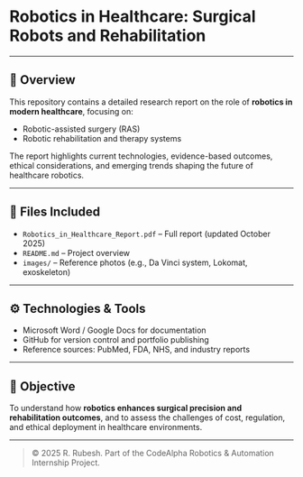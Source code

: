 # Robotics in Healthcare: Surgical Robots and Rehabilitation
 

---

## 📘 Overview
This repository contains a detailed research report on the role of **robotics in modern healthcare**, focusing on:
- Robotic-assisted surgery (RAS)
- Robotic rehabilitation and therapy systems

The report highlights current technologies, evidence-based outcomes, ethical considerations, and emerging trends shaping the future of healthcare robotics.

---

## 📂 Files Included
- `Robotics_in_Healthcare_Report.pdf` – Full report (updated October 2025)
- `README.md` – Project overview
- `images/` – Reference photos (e.g., Da Vinci system, Lokomat, exoskeleton)

---

## ⚙️ Technologies & Tools
- Microsoft Word / Google Docs for documentation  
- GitHub for version control and portfolio publishing  
- Reference sources: PubMed, FDA, NHS, and industry reports  

---

## 🎯 Objective
To understand how **robotics enhances surgical precision and rehabilitation outcomes**, and to assess the challenges of cost, regulation, and ethical deployment in healthcare environments.


---

> © 2025 R. Rubesh. Part of the CodeAlpha Robotics & Automation Internship Project.
